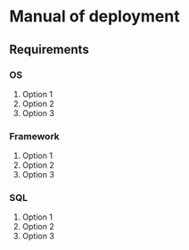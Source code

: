 <!-- TITLE: Manual De Implementacion -->
<!-- SUBTITLE: A quick summary of Manual De Implementacion -->

# Manual of deployment
## Requirements
### OS
1. Option 1
2. Option 2
3. Option 3
### Framework
1. Option 1
2. Option 2
3. Option 3
### SQL
1. Option 1
2. Option 2
3. Option 3
